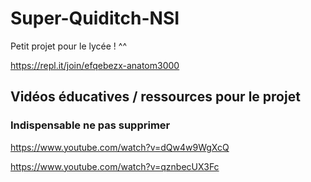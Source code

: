 # Super-Quiditch-NSI
Petit projet pour le lycée ! ^^

https://repl.it/join/efqebezx-anatom3000

## Vidéos éducatives / ressources pour le projet
### Indispensable ne pas supprimer

https://www.youtube.com/watch?v=dQw4w9WgXcQ

https://www.youtube.com/watch?v=qznbecUX3Fc
